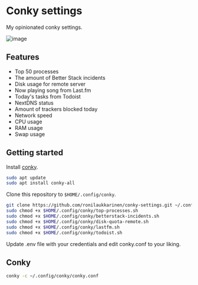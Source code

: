 # Conky settings

My opinionated conky settings.

![image](https://github.com/user-attachments/assets/2d08a6a2-3094-4d97-8838-5f302951892f)

## Features

- Top 50 processes
- The amount of Better Stack incidents
- Disk usage for remote server
- Now playing song from Last.fm
- Today's tasks from Todoist
- NextDNS status
- Amount of trackers blocked today
- Network speed
- CPU usage
- RAM usage
- Swap usage

## Getting started

Install [conky](https://github.com/brndnmtthws/conky).

```bash
sudo apt update
sudo apt install conky-all
```

Clone this repository to `$HOME/.config/conky`.

```bash
git clone https://github.com/ronilaukkarinen/conky-settings.git ~/.config/conky
sudo chmod +x $HOME/.config/conky/top-processes.sh
sudo chmod +x $HOME/.config/conky/betterstack-incidents.sh
sudo chmod +x $HOME/.config/conky/disk-quota-remote.sh
sudo chmod +x $HOME/.config/conky/lastfm.sh
sudo chmod +x $HOME/.config/conky/todoist.sh
```

Update .env file with your credentials and edit conky.conf to your liking.

## Conky

```bash
conky -c ~/.config/conky/conky.conf
```
